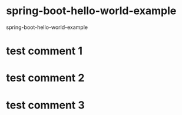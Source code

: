 # spring-boot-hello-world-example
spring-boot-hello-world-example


# test comment 1

# test comment 2

# test comment 3

